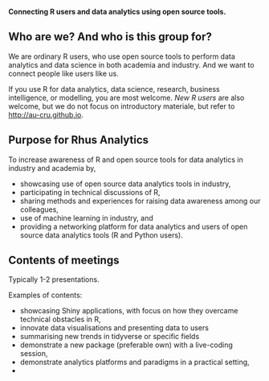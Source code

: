
**Connecting R users and data analytics using open source tools.**

## Who are we? And who is this group for?

We are ordinary R users, who use open source tools to perform data analytics and data science in both academia and industry.
And we want to connect people like users like us.

If you use R for data analytics, data science, research, business intelligence, or modelling, you are most welcome.
*New R users* are also welcome, but we do not focus on introductory materiale, but refer to http://au-cru.github.io.

## Purpose for Rhus Analytics

To increase awareness of R and open source tools for data analytics in industry and academia by,
* showcasing use of open source data analytics tools in industry,
* participating in technical discussions of R,
* sharing methods and experiences for raising data awareness among our colleagues,
* use of machine learning in industry, and
* providing a networking platform for data analytics and users of open source data analytics tools (R and Python users).





## Contents of meetings

Typically 1-2 presentations.

Examples of contents:
* showcasing Shiny applications, with focus on how they overcame technical obstacles in R,
* innovate data visualisations and presenting data to users
* summarising new trends in tidyverse or specific fields
* demonstrate a new package (preferable own) with a live-coding session,
* demonstrate analytics platforms and paradigms in a practical setting,
* 

